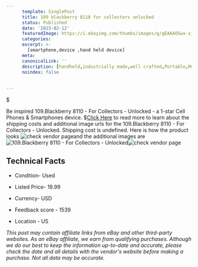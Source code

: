 ```yaml
---
      template: SinglePost
      title: 109 blackberry 8110 for collectors unlocked
      status: Published
      date: '2023-02-12'
      featuredImage: https://i.ebayimg.com/thumbs/images/g/gEAAAOSwx-xj6MgN/s-l225.jpg
      categories: 
      excerpt: >-
        [smartphone,device ,hand held device]
      meta:
      canonicalLink: ''
      description: [handheld,industrially made,well crafted,Portable,Mobile,Compact,Convenient,Lightweight,Maneuverable,Man-portable,Miniature,Carriable,Hand-held,Light,Holdable,Transportable,Mobile device,Pocket-sized,On-the-go,Wireless,Cordless,Compact size,Convenient size, smartphone,device ,hand held device]
      noindex: false
      
        
---
```

$

Be inspired 109.Blackberry 8110 - For Collectors - Unlocked - a 1-star Cell Phones & Smartphones device.
$[Click Here](https://www.ebay.com/itm/165935272173?hash=item26a28350ed%3Ag%3AgEAAAOSwx-xj6MgN&mkevt=1&mkcid=1&mkrid=711-53200-19255-0&campid=%253CePNCampaignId%253E&customid=%253CreferenceId%253E&toolid=10049) to read more to learn about the shipping costs and additional image urls for the 109.Blackberry 8110 - For Collectors - Unlocked. Shipping cost is undefined. Here is how the product looks ![check vendor page](https://i.ebayimg.com/thumbs/images/g/gEAAAOSwx-xj6MgN/s-l225.jpg)and the additional images are![109.Blackberry 8110 - For Collectors - Unlocked](https://i.ebayimg.com/images/g/gEAAAOSwx-xj6MgN/s-l1600.jpg)![check vendor page](https://origin-galleryplus.ebayimg.com/ws/web/165935272173_2_0_1/225x225.jpg,https://origin-galleryplus.ebayimg.com/ws/web/165935272173_3_0_1/225x225.jpg,https://origin-galleryplus.ebayimg.com/ws/web/165935272173_4_0_1/225x225.jpg,https://origin-galleryplus.ebayimg.com/ws/web/165935272173_5_0_1/225x225.jpg,https://origin-galleryplus.ebayimg.com/ws/web/165935272173_6_0_1/225x225.jpg,https://origin-galleryplus.ebayimg.com/ws/web/165935272173_7_0_1/225x225.jpg)



 ## Technical Facts 



     
      

 - Condition- Used 


      

 - Listed Price- 19.99 


      

 - Currency- USD 


      

 - Feedback score - 1539 


      

 - Location - US 


      
      

 *_This post may contain affiliate links from eBay and other third-party websites. As an eBay affiliate, we earn from qualifying purchases. Although we do our best to keep the information up-to-date and accurate, please check the date and all details with the vendor's website before making a purchase. Not all data may be accurate._*






